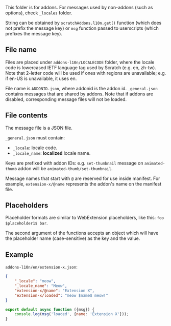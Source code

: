 This folder is for addons. For messages used by non-addons (such as options), check `_locales` folder.

String can be obtained by `scratchAddons.l10n.get()` function (which does not prefix the message key) or `msg` function passed to userscripts (which prefixes the message key).

## File name
Files are placed under `addons-l10n/LOCALECODE` folder, where the locale code is lowercased IETF language tag used by Scratch (e.g. en, zh-tw). Note that 2-letter code will be used if ones with regions are unavailable; e.g. if en-US is unavailable, it uses en.

File name is `ADDONID.json`, where addonid is the addon id. `_general.json` contains messages that are shared by addons. Note that if addons are disabled, corresponding message files will not be loaded.

## File contents
The message file is a JSON file.

`_general.json` must contain:
- `_locale`: locale code.
- `_locale_name`: **localized** locale name.

Keys are prefixed with addon IDs: e.g. `set-thumbnail` message on `animated-thumb` addon will be `animated-thumb/set-thumbnail`.

Message names that start with `@` are reserved for use inside manifest. For example, `extension-x/@name` represents the addon's name on the manifest file.

## Placeholders
Placeholder formats are similar to WebExtension placeholders, like this: `foo $placeholder1$ bar`.

The second argument of the functions accepts an object which will have the placeholder name (case-sensitive) as the key and the value.

## Example

`addons-l10n/en/extension-x.json`:

```json
{
    "_locale": "meow",
    "_locale_name": "Meow",
    "extension-x/@name": "Extension X",
    "extension-x/loaded": "meow $name$ meow!"
}
```

```js
export default async function ({msg}) {
    console.log(msg('loaded', {name: 'Extension X'}));
}
```
